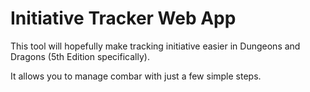 # Initiative Tracker Web App

This tool will hopefully make tracking initiative easier in Dungeons and Dragons (5th Edition specifically).

It allows you to manage combar with just a few simple steps.